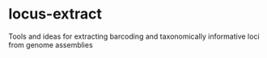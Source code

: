 # locus-extract
Tools and ideas for extracting barcoding and taxonomically informative loci from genome assemblies
